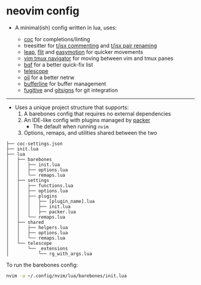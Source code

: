 # neovim config

- A minimal(ish) config written in lua, uses:

  - [coc](https://github.com/neoclide/coc.nvim) for completions/linting
  - treesitter for [t/jsx commenting](https://github.com/JoosepAlviste/nvim-ts-context-commentstring) and
    [t/jsx pair renaming](https://github.com/windwp/nvim-ts-autotag)
  - [leap](https://github.com/ggandor/leap.nvim), [flit](https://github.com/ggandor/flit.nvim) and
    [easymotion](https://github.com/easymotion/vim-easymotion) for quicker movements
  - [vim tmux navigator](https://github.com/christoomey/vim-tmux-navigator) for moving between vim and tmux panes
  - [bqf](https://github.com/kevinhwang91/nvim-bqf) for a better quick-fix list
  - [telescope](https://github.com/nvim-telescope/telescope.nvim)
  - [oil](https://github.com/stevearc/oil.nvim) for a better netrw
  - [bufferline](https://github.com/akinsho/bufferline.nvim) for buffer management
  - [fugitive](https://github.com/tpope/vim-fugitive) and [gitsigns](https://github.com/lewis6991/gitsigns.nvim) for git
    integration

---

- Uses a unique project structure that supports:
  1. A barebones config that requires no external dependencies
  2. An IDE-like config with plugins managed by [packer](https://github.com/wbthomason/packer.nvim)
     - The default when running `nvim`
  3. Options, remaps, and utilities shared between the two

```
├── coc-settings.json
├── init.lua
├── lua
│   ├── barebones
│   │   ├── init.lua
│   │   ├── options.lua
│   │   └── remaps.lua
│   ├── settings
│   │   ├── functions.lua
│   │   ├── options.lua
│   │   ├── plugins
│   │   │   ├── [plugin_name].lua
│   │   │   ├── init.lua
│   │   │   ├── packer.lua
│   │   └── remaps.lua
│   ├── shared
│   │   ├── helpers.lua
│   │   ├── options.lua
│   │   └── remaps.lua
│   └── telescope
│       └── _extensions
│           └── rg_with_args.lua
```

To run the barebones config:

```bash
nvim -u ~/.config/nvim/lua/barebones/init.lua
```
